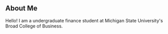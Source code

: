 
## About Me
Hello! I am a undergraduate finance student at Michigan State University's Broad College of Business. 

